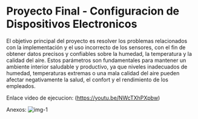 # Proyecto Final - Configuracion de Dispositivos Electronicos

El objetivo principal del proyecto es resolver los problemas relacionados con la 
implementación y el uso incorrecto de los sensores, con el fin de obtener datos precisos y 
confiables sobre la humedad, la temperatura y la calidad del aire. Estos parámetros son 
fundamentales para mantener un ambiente interior saludable y productivo, ya que niveles 
inadecuados de humedad, temperaturas extremas o una mala calidad del aire pueden 
afectar negativamente la salud, el confort y el rendimiento de los empleados.


Enlace video de ejecucion:
(https://youtu.be/NWcTXhPXpbw)

Anexos:
![img-1](https://github.com/joseignaciob16/ProyectoFinal/assets/81385175/5d1cd470-2102-4f28-b754-fbca17d8639f)
